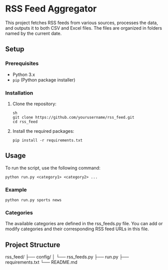 # RSS Feed Aggregator

This project fetches RSS feeds from various sources, processes the data, and outputs it to both CSV and Excel files. The files are organized in folders named by the current date.

## Setup

### Prerequisites

- Python 3.x
- `pip` (Python package installer)

### Installation

1. Clone the repository:

   ```
   sh
   git clone https://github.com/yourusername/rss_feed.git
   cd rss_feed
   ```

2. Install the required packages:

    ```
    pip install -r requirements.txt
    ```

## Usage

To run the script, use the following command:

```
python run.py <category1> <category2> ...
```

### Example

```
python run.py sports news
```

### Categories

The available categories are defined in the rss_feeds.py file. You can add or modify categories and their corresponding RSS feed URLs in this file.

## Project Structure

rss_feed/
├── config/
│   └── rss_feeds.py
├── run.py
├── requirements.txt
└── README.md